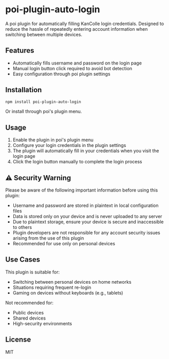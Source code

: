 # poi-plugin-auto-login

A poi plugin for automatically filling KanColle login credentials. Designed to reduce the hassle of repeatedly entering account information when switching between multiple devices.

## Features

- Automatically fills username and password on the login page
- Manual login button click required to avoid bot detection
- Easy configuration through poi plugin settings

## Installation

```bash
npm install poi-plugin-auto-login
```

Or install through poi's plugin menu.

## Usage

1. Enable the plugin in poi's plugin menu
2. Configure your login credentials in the plugin settings
3. The plugin will automatically fill in your credentials when you visit the login page
4. Click the login button manually to complete the login process

## ⚠️ Security Warning

Please be aware of the following important information before using this plugin:

- Username and password are stored in plaintext in local configuration files
- Data is stored only on your device and is never uploaded to any server
- Due to plaintext storage, ensure your device is secure and inaccessible to others
- Plugin developers are not responsible for any account security issues arising from the use of this plugin
- Recommended for use only on personal devices

## Use Cases

This plugin is suitable for:
- Switching between personal devices on home networks
- Situations requiring frequent re-login
- Gaming on devices without keyboards (e.g., tablets)

Not recommended for:
- Public devices
- Shared devices
- High-security environments

## License

MIT
